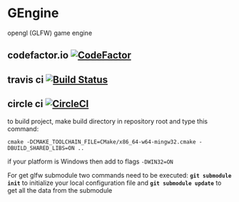 # GEngine
opengl (GLFW) game engine

## codefactor.io [![CodeFactor](https://www.codefactor.io/repository/github/fedorlap2006/gengine/badge)](https://www.codefactor.io/repository/github/fedorlap2006/gengine)

## travis ci [![Build Status](https://travis-ci.org/FedorLap2006/GEngine.svg?branch=master)](https://travis-ci.org/FedorLap2006/GEngine)

## circle ci [![CircleCI](https://circleci.com/gh/FedorLap2006/GEngine.svg?style=svg)](https://circleci.com/gh/FedorLap2006/GEngine)

to build project, make build directory in repository root
and type this command:

```cmake -DCMAKE_TOOLCHAIN_FILE=CMake/x86_64-w64-mingw32.cmake -DBUILD_SHARED_LIBS=ON ..```

if your platform is Windows then add to flags ```-DWIN32=ON```

For get glfw submodule two commands need to be executed:
  **```git submodule init```** to initialize your local configuration file and 
  **```git submodule update```** to get all the data from the submodule
